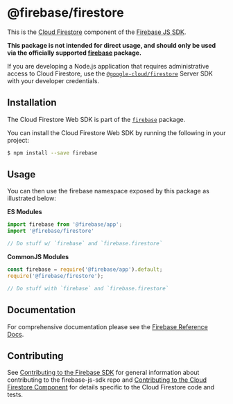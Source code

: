 # @firebase/firestore

This is the [Cloud Firestore](https://firebase.google.com/docs/firestore/) component of the
[Firebase JS SDK](https://www.npmjs.com/package/firebase).

**This package is not intended for direct usage, and should only be used via the officially
supported [firebase](https://www.npmjs.com/package/firebase) package.**

If you are developing a Node.js application that requires administrative access to Cloud Firestore,
use the [`@google-cloud/firestore`](https://www.npmjs.com/package/@google-cloud/firestore) Server
SDK with your developer credentials.

## Installation

The Cloud Firestore Web SDK is part of the [`firebase`](https://npm.im/firebase) package.

You can install the Cloud Firestore Web SDK by running the following in your project:

```bash
$ npm install --save firebase
```

## Usage

You can then use the firebase namespace exposed by this package as illustrated
below:

**ES Modules**

```javascript
import firebase from '@firebase/app';
import '@firebase/firestore'

// Do stuff w/ `firebase` and `firebase.firestore`
```

**CommonJS Modules**

```javascript
const firebase = require('@firebase/app').default;
require('@firebase/firestore');

// Do stuff with `firebase` and `firebase.firestore`
```

## Documentation

For comprehensive documentation please see the [Firebase Reference
Docs][reference-docs].

[reference-docs]: https://firebase.google.com/docs/reference/js/

## Contributing
See [Contributing to the Firebase SDK](../../CONTRIBUTING.md) for general
information about contributing to the firebase-js-sdk repo and
[Contributing to the Cloud Firestore Component](./CONTRIBUTING.md) for
details specific to the Cloud Firestore code and tests.
